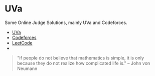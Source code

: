 # UVa

Some Online Judge Solutions, mainly UVa and Codeforces.

* [UVa](https://uhunt.onlinejudge.org/id/113519)
* [Codeforces](https://codeforces.com/profile/lzwjava)
* [LeetCode](https://leetcode.com/lzwjava/)
* 


> "If people do not believe that mathematics is simple, it is only because they do not realize how complicated life is." – John von Neumann
